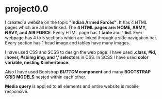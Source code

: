 # project0.0

I created a website on the topic **"Indian Armed Forces"**. It has 4 HTML pages which are all interlinked. The **4 HTML pages are: HOME, ARMY, NAVY, and AIR FORCE**. Every HTML page has 1 **table** and 1 **list**. Ever webpage has 4 to 5 sections which are linked through a side navigation bar. Every section has 1 head image and tables have many images.

I have used CSS and SCSS to design the web page. I have used **.class, #id, :hover, #sbimg img, and ',' selectors** in CSS. In SCSS I have used **color variable, nesting & inheritence**.

Also I have used Bootstrap ***BUTTON* component** and many **BOOTSTRAP GRID MODELS** nested within each other.

**Media query** is applied to all elements and entire website is mobile responsive.


